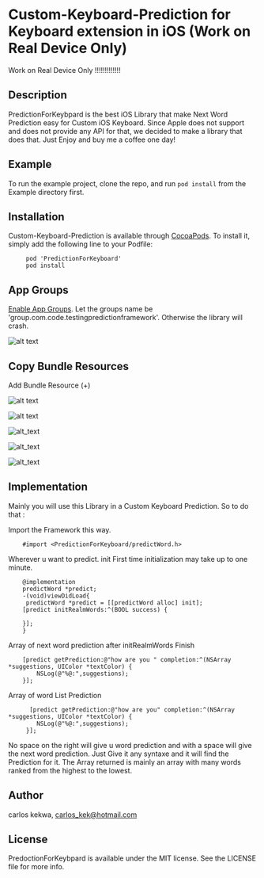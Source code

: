 # Custom-Keyboard-Prediction for Keyboard extension in iOS (Work on Real Device Only)


Work on Real Device Only !!!!!!!!!!!!!


## Description 

PredictionForKeybpard is the best iOS Library that make Next Word Prediction easy for Custom iOS Keyboard. 
Since Apple does not support and does not provide any API for that, we decided to make a library that does that. Just Enjoy and buy me a coffee one day!

## Example

To run the example project, clone the repo, and run `pod install` from the Example directory first.

## Installation

Custom-Keyboard-Prediction is available through [CocoaPods](https://cocoapods.org). To install
it, simply add the following line to your Podfile:

         pod 'PredictionForKeyboard'
         pod install
         
##  App Groups

[Enable App Groups](https://medium.com/ios-os-x-development/shared-user-defaults-in-ios-3f15cd2c9409).
Let the groups name be 'group.com.code.testingpredictionframework'. Otherwise the library will crash.

![alt text](https://firebasestorage.googleapis.com/v0/b/full-keyboard.appspot.com/o/Screen%20Shot%202018-12-30%20at%208.33.41%20PM.png?alt=media&token=fba9f7fe-92c4-4a1b-b6c6-fb9d8d447051)

## Copy Bundle Resources

Add Bundle Resource (+)

![alt text](https://firebasestorage.googleapis.com/v0/b/full-keyboard.appspot.com/o/Screen%20Shot%202020-04-25%20at%2011.29.45%20PM.png?alt=media&token=a0f53711-25b3-4507-bfb4-dfa0b5881d22)

![alt text](https://firebasestorage.googleapis.com/v0/b/full-keyboard.appspot.com/o/Screen%20Shot%202020-04-25%20at%2011.29.55%20PM.png?alt=media&token=5b79760f-681e-4085-94a3-b559881a789b)

![alt_text](https://firebasestorage.googleapis.com/v0/b/full-keyboard.appspot.com/o/Screen%20Shot%202020-04-25%20at%2011.30.13%20PM.png?alt=media&token=9c54af00-e45d-4191-bdc4-38440d7ad911)

![alt_text](https://firebasestorage.googleapis.com/v0/b/full-keyboard.appspot.com/o/Screen%20Shot%202020-04-25%20at%2011.30.24%20PM.png?alt=media&token=93ea1e6b-9bd7-49b7-97e5-f02846be28ae)

![alt_text](https://firebasestorage.googleapis.com/v0/b/full-keyboard.appspot.com/o/Screen%20Shot%202020-04-25%20at%2011.53.37%20PM.png?alt=media&token=fbac48b2-3afc-4976-82ea-0b4a0c43c132)

## Implementation
 
 Mainly you will use this Library in a Custom Keyboard Prediction. 
 So to do that :


Import the Framework this way.

        #import <PredictionForKeyboard/predictWord.h>

 Wherever u want to predict. init
First time initialization may take up to one minute.
        
        @implementation
        predictWord *predict; 
        -(void)viewDidLoad{
         predictWord *predict = [[predictWord alloc] init];
        [predict initRealmWords:^(BOOL success) { 

        }];
        }


 Array of next word prediction after initRealmWords Finish

        [predict getPrediction:@"how are you " completion:^(NSArray *suggestions, UIColor *textColor) {
            NSLog(@"%@:",suggestions); 
        }];


Array of word List Prediction 

          [predict getPrediction:@"how are you" completion:^(NSArray *suggestions, UIColor *textColor) {
            NSLog(@"%@:",suggestions); 
         }];

No space on the right will give u word prediction and with a space will give the next word prediction.
Just Give it any syntaxe and it will find the Prediction for it. The Array returned is mainly an array with many words ranked from the highest to the lowest.

## Author

carlos kekwa, carlos_kek@hotmail.com

## License

PredoctionForKeybpard is available under the MIT license. See the LICENSE file for more info.
